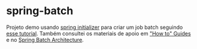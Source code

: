 # spring-batch

Projeto demo usando [spring initializer](https://start.spring.io/) para criar um job batch seguindo [esse tutorial](https://spring.io/guides/gs/batch-processing/).
Também consultei os materiais de apoio em ["How to" Guides](https://docs.spring.io/spring-boot/docs/current/reference/html/howto.html#howto.batch) e no [Spring Batch Architecture](https://docs.spring.io/spring-batch/docs/current-SNAPSHOT/reference/html/spring-batch-architecture.html).
